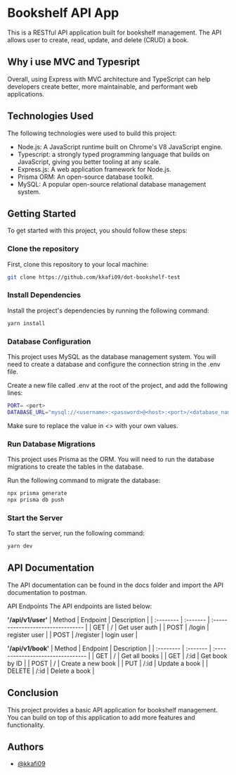# Bookshelf API App

This is a RESTful API application built for bookshelf management. The API allows user to create, read, update, and delete (CRUD) a book. 

## Why i use MVC and Typesript
Overall, using Express with MVC architecture and TypeScript can help developers create better, more maintainable, and performant web applications.

## Technologies Used

The following technologies were used to build this project:

- Node.js: A JavaScript runtime built on Chrome's V8 JavaScript engine.
- Typescript: a strongly typed programming language that builds on JavaScript, giving you better tooling at any scale.
- Express.js: A web application framework for Node.js.
- Prisma ORM: An open-source database toolkit.
- MySQL: A popular open-source relational database management system.

## Getting Started

To get started with this project, you should follow these steps:

### Clone the repository

First, clone this repository to your local machine:

```bash
git clone https://github.com/kkafi09/dot-bookshelf-test
```

### Install Dependencies

Install the project's dependencies by running the following command:

```bash
yarn install
```

### Database Configuration

This project uses MySQL as the database management system. You will need to create a database and configure the connection string in the .env file.

Create a new file called .env at the root of the project, and add the following lines:

```bash
PORT= <port>
DATABASE_URL="mysql://<username>:<password>@<host>:<port>/<database_name>?schema=<schema_name>"
```

Make sure to replace the value in <> with your own values.

### Run Database Migrations

This project uses Prisma as the ORM. You will need to run the database migrations to create the tables in the database.

Run the following command to migrate the database:

```bash
npx prisma generate
npx prisma db push
```

### Start the Server

To start the server, run the following command:

```bash
yarn dev 
```

## API Documentation

The API documentation can be found in the docs folder and import the API documentation to postman.

API Endpoints
The API endpoints are listed below:

**'/api/v1/user'**
| Method | Endpoint | Description |
| :-------- | :------- | :-------------------------------- |
| GET | / | Get user auth |
| POST | /login | register user |
| POST | /register | login user |

**'/api/v1/book'**
| Method | Endpoint | Description |
| :-------- | :------- | :-------------------------------- |
| GET | / | Get all books |
| GET | /:id | Get book by ID |
| POST | / | Create a new book |
| PUT | /:id | Update a book |
| DELETE | /:id | Delete a book |

## Conclusion

This project provides a basic API application for bookshelf management. You can build on top of this application to add more features and functionality.

## Authors
- [@kkafi09](https://www.github.com/kkafi09)